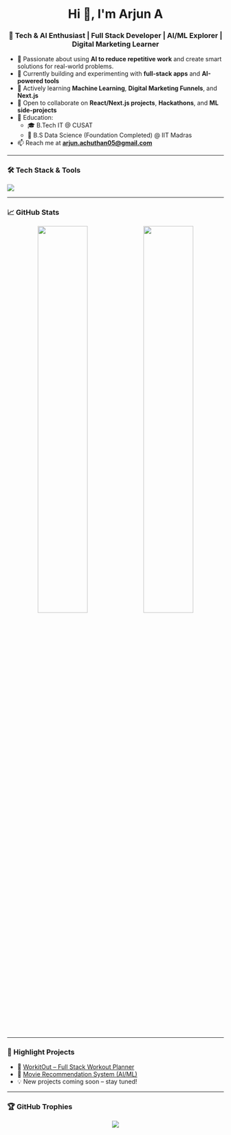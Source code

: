 <h1 align="center">Hi 👋, I'm Arjun A</h1>
<h3 align="center">🚀 Tech & AI Enthusiast | Full Stack Developer | AI/ML Explorer | Digital Marketing Learner</h3>

- 🤖 Passionate about using **AI to reduce repetitive work** and create smart solutions for real-world problems.
- 🔭 Currently building and experimenting with **full-stack apps** and **AI-powered tools**
- 🌱 Actively learning **Machine Learning**, **Digital Marketing Funnels**, and **Next.js**
- 👯 Open to collaborate on **React/Next.js projects**, **Hackathons**, and **ML side-projects**
- 🧠 Education:
  - 🎓 B.Tech IT @ CUSAT
  - 📘 B.S Data Science (Foundation Completed) @ IIT Madras
- 📫 Reach me at **arjun.achuthan05@gmail.com**

---

### 🛠️ Tech Stack & Tools
<p>
  <img src="https://skillicons.dev/icons?i=html,css,js,react,nextjs,nodejs,python,cpp,c,git,github,vscode,figma" />
</p>

---

### 📈 GitHub Stats
<p align="center">
  <img src="https://github-readme-stats.vercel.app/api?username=ArjunAchuthan&show_icons=true&theme=radical" width="48%" />
  <img src="https://github-readme-streak-stats.herokuapp.com?user=ArjunAchuthan&theme=radical" width="48%" />
</p>

---

### 🚀 Highlight Projects
- 🔗 [WorkitOut – Full Stack Workout Planner](https://github.com/ArjunAchuthan/WorkItOut)
- 🔗 [Movie Recommendation System (AI/ML)](https://github.com/ArjunAchuthan/Movie-Recommendation-System)
- 💡 New projects coming soon – stay tuned!

---

### 🏆 GitHub Trophies
<p align="center">
  <img src="https://github-profile-trophy.vercel.app/?username=ArjunAchuthan&theme=darkhub&no-frame=true&margin-w=10" />
</p>
